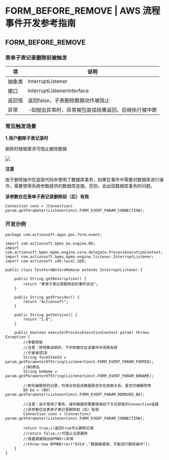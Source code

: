 # FORM_BEFORE_REMOVE | AWS 流程事件开发参考指南

## FORM_BEFORE_REMOVE

### 表单子表记录删除前被触发

项 | 说明  
---|---  
抽象类 | InterruptListener  
接口 | InterruptListenerInterface  
返回值 | 返回false，子表删除数据动作被阻止  
异常 | -如抛出异常时，异常被包装成结果返回，后继执行被中断  
  
### 常见触发场景

**1.用户删除子表记录时**

删除时根据需求可阻止删除数据

![](https://docs.awspaas.com/reference-guide/aws-paas-process-listener-reference-guide-vue/form_event/7.png)

**注意**

由于删除操作在底层代码中使用了数据库事务，如果在事件中需要对数据库进行操作，需要使用系统参数提供的数据库连接。否则，会出现数据库事务的问题。

**该参数仅在表单子表记录删除前（后）有效**
    
    
    Connection conn = (Connection) param.getParameter(ListenerConst.FORM_EVENT_PARAM_CONNECTION);
    

### 开发示例
    
    
    package com.actionsoft.apps.poc.form.event;
    
    import com.actionsoft.bpms.bo.engine.BO;
    import com.actionsoft.bpms.bpmn.engine.core.delegate.ProcessExecutionContext;
    import com.actionsoft.bpms.bpmn.engine.listener.InterruptListener;
    import com.actionsoft.sdk.local.SDK;
    
    public class TestFormBeforeRemove extends InterruptListener {
    
        public String getDescription() {
            return "表单子表记录删除前的事件测试";
        }
    
        public String getProvider() {
            return "Actionsoft";
        }
    
        public String getVersion() {
            return "1.0";
        }
    
        public boolean execute(ProcessExecutionContext param) throws Exception {
            //参数获取
            //注意：除特殊说明外，下列参数仅在该事件中场景有效
            //子表单项ID
            String formItemId = param.getParameterOfString(ListenerConst.FORM_EVENT_PARAM_FORMID);
            //BO表名
            String boName = param.getParameterOfString(ListenerConst.FORM_EVENT_PARAM_BONAME);
    
            //即将被删除的记录，可用与校验该数据是否存在依赖关系，是否可被删除等
            BO bo = (BO) param.getParameter(ListenerConst.FORM_EVENT_PARAM_REMOVED_BO);
    
            //注意：由于使用了事务，操作数据库需要使用如下方式获取的Connection连接
            //该参数仅在表单子表记录删除前（后）有效
            Connection conn = (Connection) param.getParameter(ListenerConst.FORM_EVENT_PARAM_CONNECTION);
    
            return true;//返回true可以删除记录
            //return false;//可阻止记录删除
            //或者直接抛出BPMNErr异常
            //throw new BPMNError("0314","数据被使用，不能进行删除操作");
        }
    }